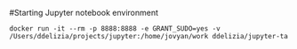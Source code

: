 


#Starting Jupyter notebook environment
```
docker run -it --rm -p 8888:8888 -e GRANT_SUDO=yes -v /Users/ddelizia/projects/jupyter:/home/jovyan/work ddelizia/jupyter-ta
```
